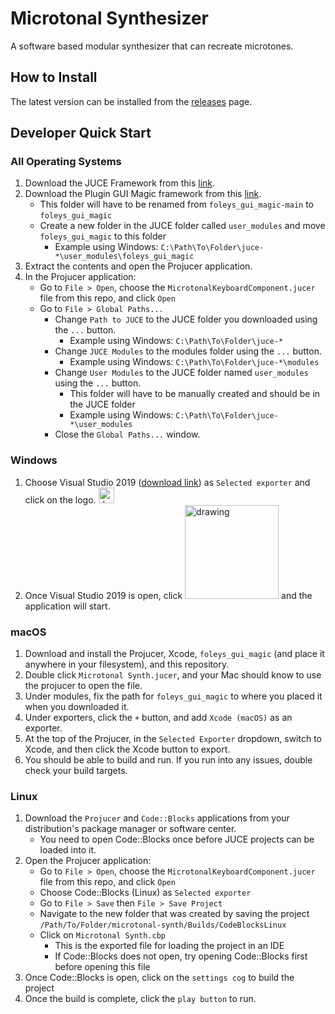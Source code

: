 # Microtonal Synthesizer
A software based modular synthesizer that can recreate microtones.
## How to Install
The latest version can be installed from the <a href="https://github.com/jakedco/microtonal-synth/releases" target="_blank">releases</a> page.
## Developer Quick Start
### All Operating Systems
   1. Download the JUCE Framework from this <a href="https://juce.com/get-juce/download" target="_blank">link</a>.
   2. Download the Plugin GUI Magic framework from this <a href="https://github.com/ffAudio/foleys_gui_magic/" target="_blank">link</a>.
      * This folder will have to be renamed from ```foleys_gui_magic-main``` to ```foleys_gui_magic```
      * Create a new folder in the JUCE folder called ```user_modules``` and move ```foleys_gui_magic``` to this folder
         * Example using Windows: ```C:\Path\To\Folder\juce-*\user_modules\foleys_gui_magic``` 
   3. Extract the contents and open the Projucer application.
   4. In the Projucer application:
       * Go to ```File > Open```, choose the ```MicrotonalKeyboardComponent.jucer``` file from this repo, and click ```Open```
       * Go to ```File > Global Paths...```
         * Change ```Path to JUCE``` to the JUCE folder you downloaded using the ```...``` button. 
           * Example using Windows: ```C:\Path\To\Folder\juce-*```
         * Change ```JUCE Modules``` to the modules folder using the ```...``` button.
           * Example using Windows: ```C:\Path\To\Folder\juce-*\modules```
         * Change ```User Modules``` to the JUCE folder named ```user_modules``` using the ```...``` button.
            * This folder will have to be manually created and should be in the JUCE folder 
            * Example using Windows: ```C:\Path\To\Folder\juce-*\user_modules```         
         * Close the ```Global Paths...``` window.

### Windows
   1. Choose Visual Studio 2019 (<a href="https://visualstudio.microsoft.com/vs/" target="_blank">download link</a>) as ```Selected exporter``` and click on the logo.  <img src="https://user-images.githubusercontent.com/68195709/139920230-ff2ca47c-8c65-49bf-adfc-e58c5a05546d.png" alt="drawing" width="25"/>
   2. Once Visual Studio 2019 is open, click <img src="https://user-images.githubusercontent.com/68195709/139921166-bfed9fe9-3452-4e62-b50f-7916a08391a6.png" alt="drawing" width="150"/> and the application will start.
### macOS
   1. Download and install the Projucer, Xcode, ```foleys_gui_magic``` (and place it anywhere in your filesystem), and this repository.
   2. Double click ```Microtonal Synth.jucer```, and your Mac should know to use the projucer to open the file.
   3. Under modules, fix the path for ```foleys_gui_magic``` to where you placed it when you downloaded it.
   4. Under exporters, click the ```+``` button, and add ```Xcode (macOS)``` as an exporter.
   6. At the top of the Projucer, in the ```Selected Exporter``` dropdown, switch to Xcode, and then click the Xcode button to export.
   7. You should be able to build and run. If you run into any issues, double check your build targets.
### Linux
   1. Download the ```Projucer``` and ```Code::Blocks``` applications from your distribution's package manager or software center.
      * You need to open Code::Blocks once before JUCE projects can be loaded into it.
   2. Open the Projucer application:
       * Go to ```File > Open```, choose the ```MicrotonalKeyboardComponent.jucer``` file from this repo, and click ```Open```
       * Choose Code::Blocks (Linux) as ```Selected exporter```
       * Go to ```File > Save``` then ```File > Save Project```
       * Navigate to the new folder that was created by saving the project ```/Path/To/Folder/microtonal-synth/Builds/CodeBlocksLinux```
       * Click on ```Microtonal Synth.cbp```
         *  This is the exported file for loading the project in an IDE
         *  If Code::Blocks does not open, try opening Code::Blocks first before opening this file
   3. Once Code::Blocks is open, click on the ```settings cog``` to build the project
   4. Once the build is complete, click the ```play button``` to run.

